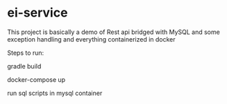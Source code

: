 # ei-service

This project is basically a demo of Rest api bridged with MySQL and some exception handling and everything containerized in docker

Steps to run:

gradle build

docker-compose up

run sql scripts in mysql container
